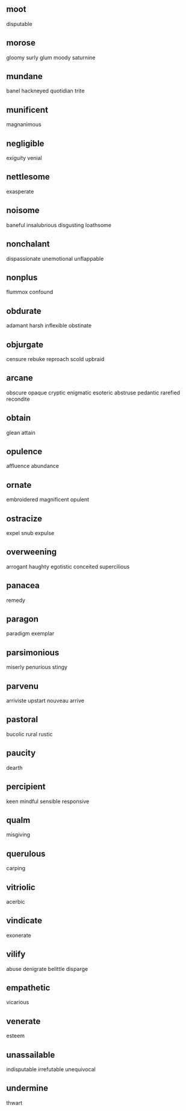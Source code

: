 ## moot
disputable

## morose
gloomy surly glum moody saturnine

## mundane
banel hackneyed quotidian trite

## munificent
magnanimous

## negligible
exiguity venial

## nettlesome
exasperate

## noisome
baneful insalubrious disgusting loathsome

## nonchalant
dispassionate unemotional unflappable

## nonplus
flummox confound

## obdurate
adamant harsh inflexible obstinate

## objurgate
censure rebuke reproach scold upbraid

## arcane
obscure opaque cryptic enigmatic esoteric abstruse pedantic rarefied
recondite

## obtain
glean attain

## opulence
affluence abundance

## ornate
embroidered magnificent opulent

## ostracize
expel snub expulse

## overweening
arrogant haughty egotistic conceited supercilious

## panacea
remedy

## paragon
paradigm exemplar

## parsimonious
miserly penurious stingy

## parvenu
arriviste upstart nouveau arrive

## pastoral
bucolic rural rustic

## paucity
dearth

## percipient
keen mindful sensible responsive

## qualm
misgiving

## querulous
carping

## vitriolic
acerbic

## vindicate
exonerate

## vilify
abuse denigrate belittle disparge

## empathetic
vicarious

## venerate
esteem

## unassailable
indisputable irrefutable unequivocal

## undermine
thwart

## 
